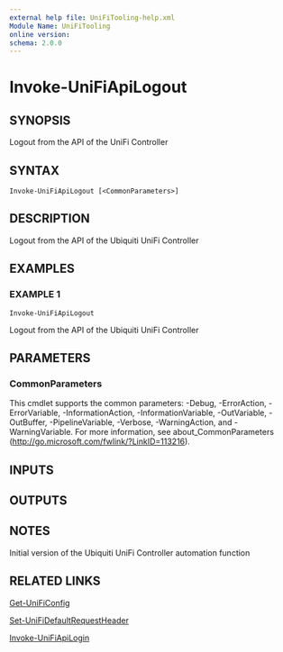 ```yaml
---
external help file: UniFiTooling-help.xml
Module Name: UniFiTooling
online version:
schema: 2.0.0
---
```


# Invoke-UniFiApiLogout

## SYNOPSIS
Logout from the API of the UniFi Controller

## SYNTAX

```
Invoke-UniFiApiLogout [<CommonParameters>]
```

## DESCRIPTION
Logout from the API of the Ubiquiti UniFi Controller

## EXAMPLES

### EXAMPLE 1
```
Invoke-UniFiApiLogout
```

Logout from the API of the Ubiquiti UniFi Controller

## PARAMETERS

### CommonParameters
This cmdlet supports the common parameters: -Debug, -ErrorAction, -ErrorVariable, -InformationAction, -InformationVariable, -OutVariable, -OutBuffer, -PipelineVariable, -Verbose, -WarningAction, and -WarningVariable.
For more information, see about_CommonParameters (http://go.microsoft.com/fwlink/?LinkID=113216).

## INPUTS

## OUTPUTS

## NOTES
Initial version of the Ubiquiti UniFi Controller automation function

## RELATED LINKS

[Get-UniFiConfig]()

[Set-UniFiDefaultRequestHeader]()

[Invoke-UniFiApiLogin]()

